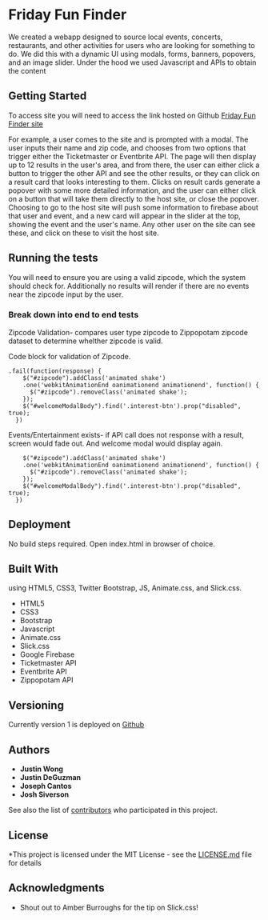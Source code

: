 # Friday Fun Finder

We created a webapp designed to source local events, concerts, restaurants, and other activities for users who are looking for something to do. We did this with a dynamic UI using modals, forms, banners, popovers, and an image slider. Under the hood we used Javascript and APIs to obtain the content 


## Getting Started

To access site you will need to access the link hosted on Github
[Friday Fun Finder site](https://jwong1219.github.io/Bored-Friday-Fun-Finder/)

For example, a user comes to the site and is prompted with a modal. The user inputs their name and zip code, and chooses from two options that trigger either the Ticketmaster or Eventbrite API.
The page will then display up to 12 results in the user's area, and from there, the user can either click a button to trigger the other API and see the other results, or they can click on a result card that looks interesting to them.
Clicks on result cards generate a popover with some more detailed information, and the user can either click on a button that will take them directly to the host site, or close the popover.
Choosing to go to the host site will push some information to firebase about that user and event, and a new card will appear in the slider at the top, showing the event and the user's name. Any other user on the site can see these, and click on these to visit the host site.

## Running the tests

You will need to ensure you are using a valid zipcode, which the system should check for.
Additionally no results will render if there are no events near the zipcode input by the user.

### Break down into end to end tests

Zipcode Validation- compares user type zipcode  to Zippopotam zipcode dataset to determine whelther zipcode is valid.

Code block for validation of Zipcode.
```
.fail(function(response) {
    $("#zipcode").addClass('animated shake')
    .one('webkitAnimationEnd oanimationend animationend', function() {
      $("#zipcode").removeClass('animated shake');
    });
    $("#welcomeModalBody").find('.interest-btn').prop("disabled", true);
  })
```

Events/Entertainment exists- if API call does not response with a result, screen would fade out. And welcome modal would display again.

```.fail(function(response) {
    $("#zipcode").addClass('animated shake')
    .one('webkitAnimationEnd oanimationend animationend', function() {
      $("#zipcode").removeClass('animated shake');
    });
    $("#welcomeModalBody").find('.interest-btn').prop("disabled", true);
  })
```
## Deployment
No build steps required. Open index.html in browser of choice.

## Built With
using HTML5, CSS3, Twitter Bootstrap, JS, Animate.css, and Slick.css.
* HTML5
* CSS3
* Bootstrap
* Javascript
* Animate.css
* Slick.css
* Google Firebase
* Ticketmaster API
* Eventbrite API
* Zippopotam API

## Versioning

Currently version 1 is deployed on [Github](https://github.com/jwong1219/Bored-Friday-Fun-Finder)
## Authors

* **Justin Wong**
* **Justin DeGuzman**
* **Joseph Cantos**
* **Josh Siverson**

See also the list of [contributors](https://github.com/your/project/contributors) who participated in this project.

## License

*This project is licensed under the MIT License - see the [LICENSE.md](LICENSE.md) file for details

## Acknowledgments
* Shout out to Amber Burroughs for the tip on Slick.css!

